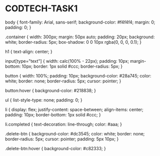 # CODTECH-TASK1
body {
    font-family: Arial, sans-serif;
    background-color: #f4f4f4;
    margin: 0;
    padding: 0;
}

.container {
    width: 300px;
    margin: 50px auto;
    padding: 20px;
    background: white;
    border-radius: 5px;
    box-shadow: 0 0 10px rgba(0, 0, 0, 0.1);
}

h1 {
    text-align: center;
}

input[type="text"] {
    width: calc(100% - 22px);
    padding: 10px;
    margin-bottom: 10px;
    border: 1px solid #ccc;
    border-radius: 5px;
}

button {
    width: 100%;
    padding: 10px;
    background-color: #28a745;
    color: white;
    border: none;
    border-radius: 5px;
    cursor: pointer;
}

button:hover {
    background-color: #218838;
}

ul {
    list-style-type: none;
    padding: 0;
}

li {
    display: flex;
    justify-content: space-between;
    align-items: center;
    padding: 10px;
    border-bottom: 1px solid #ccc;
}

li.completed {
    text-decoration: line-through;
    color: #aaa;
}

.delete-btn {
    background-color: #dc3545;
    color: white;
    border: none;
    border-radius: 5px;
    cursor: pointer;
    padding: 5px 10px;
}

.delete-btn:hover {
    background-color: #c82333;
}
